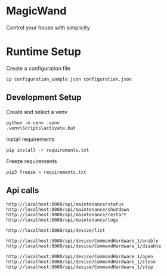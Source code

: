 # MagicWand
Control your house with simplicity


# Runtime Setup
Create a configuration file
```
cp configuration_sample.json configuration.json
```


## Development Setup
Create and select a venv
```
python -m venv .venv
.venv\Scripts\activate.bat
```
Install requirements
```
pip install -r requirements.txt
```

Freeze requirements
```
pip3 freeze > requirements.txt
```

## Api calls
```
http://localhost:8080/api/maintenance/status
http://localhost:8080/api/maintenance/shutdown
http://localhost:8080/api/maintenance/restart
http://localhost:8080/api/maintenance/logs

http://localhost:8080/api/device/list

http://localhost:8080/api/device/CommandHardware_1/enable
http://localhost:8080/api/device/CommandHardware_1/disable

http://localhost:8080/api/device/CommandHardware_1/open
http://localhost:8080/api/device/CommandHardware_1/close
http://localhost:8080/api/device/CommandHardware_1/stop
```
